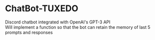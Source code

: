 # ChatBot-TUXEDO
Discord chatbot integrated with OpenAI's GPT-3 API 
<br>
Will implement a function so that the bot can retain the memory of last 5 prompts and responses
